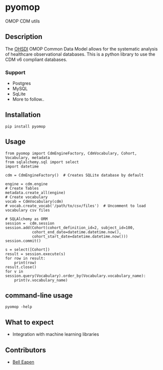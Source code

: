 # pyomop

OMOP CDM utils

## Description

The [OHSDI](https://www.ohdsi.org/) OMOP Common Data Model allows for the systematic analysis of healthcare observational databases. This is a python library to use the CDM v6 compliant databases.

### Support
* Postgres
* MySQL
* SqLite
* More to follow..

## Installation

```
pip install pyomop

```

## Usage

```
from pyomop import CdmEngineFactory, CdmVocabulary, Cohort, Vocabulary, metadata
from sqlalchemy.sql import select
import datetime

cdm = CdmEngineFactory()  # Creates SQLite database by default

engine = cdm.engine
# Create Tables 
metadata.create_all(engine)
# Create vocabulary
vocab = CdmVocabulary(cdm)
# vocab.create_vocab('/path/to/csv/files')  # Uncomment to load vocabulary csv files

# SQLAlchemy as ORM
session =  cdm.session
session.add(Cohort(cohort_definition_id=2, subject_id=100, 
            cohort_end_date=datetime.datetime.now(), 
            cohort_start_date=datetime.datetime.now()))
session.commit()

s = select([Cohort])
result = session.execute(s)
for row in result:
    print(row)
result.close()
for v in session.query(Vocabulary).order_by(Vocabulary.vocabulary_name):
    print(v.vocabulary_name)

```

## command-line usage

```
pyomop -help
```

## What to expect

* Integration with machine learning libraries

## Contributors

* [Bell Eapen](https://nuchange.ca)